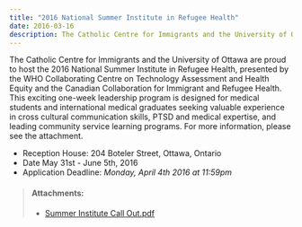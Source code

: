 ```yaml
---
title: "2016 National Summer Institute in Refugee Health"
date: 2016-03-16
description: The Catholic Centre for Immigrants and the University of Ottawa are proud to host the 2016 National Summer Institute in Refugee Health, presented by the WHO Collaborating Centre on Technology Assessment and Health Equity and the Canadian Collaboration for Immigrant and Refugee Health.
---
```


The Catholic Centre for Immigrants and the University of Ottawa are proud to host the 2016 National Summer Institute in Refugee Health, presented by the WHO Collaborating Centre on Technology Assessment and Health Equity and the Canadian Collaboration for Immigrant and Refugee Health. This exciting one-week leadership program is designed for medical students and international medical graduates seeking valuable experience in cross cultural communication skills, PTSD and medical expertise, and leading community service learning programs. For more information, please see the attachment.

- Reception House: 204 Boteler Street, Ottawa, Ontario
- Date May 31st - June 5th, 2016 
- Application Deadline: *Monday, April 4th 2016 at 11:59pm*

> #### **Attachments:**
> - [Summer Institute Call Out.pdf](/files/updates/Summer%20Institute%20Call%20Out.pdf)